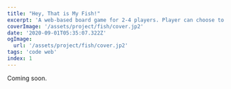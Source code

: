 ```yaml
---
title: "Hey, That is My Fish!"
excerpt: 'A web-based board game for 2-4 players. Player can choose to play against AI (computer) or another remote player. I built in Scala with Akka, then cross-compiled to JS.'
coverImage: '/assets/project/fish/cover.jp2'
date: '2020-09-01T05:35:07.322Z'
ogImage:
  url: '/assets/project/fish/cover.jp2'
tags: 'code web'
index: 1
---
```


Coming soon.
